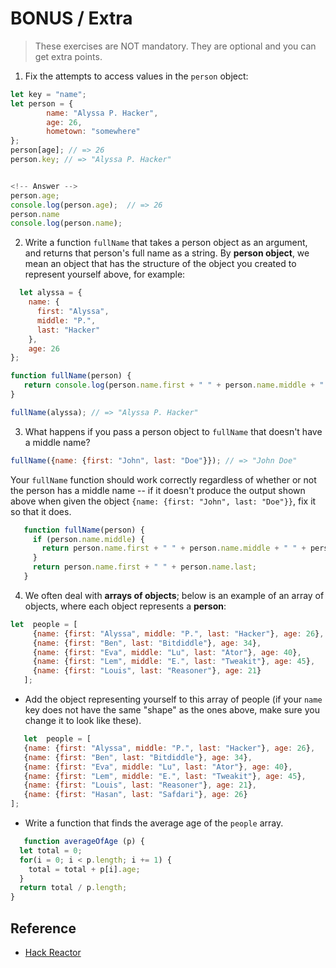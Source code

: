 # BONUS / Extra

> These exercises are NOT mandatory. They are optional and you can get extra points.

1.  Fix the attempts to access values in the `person` object:

```js
let key = "name";
let person = {
        name: "Alyssa P. Hacker",
        age: 26,
        hometown: "somewhere"
};
person[age]; // => 26
person.key; // => "Alyssa P. Hacker"


<!-- Answer -->
person.age;
console.log(person.age);  // => 26
person.name
console.log(person.name);

```

2. Write a function `fullName` that takes a person object as an argument, and
   returns that person's full name as a string. By **person object**, we mean an object that has the structure of the object you created to  represent yourself above, for example:

 ```js
   let alyssa = {
     name: {
       first: "Alyssa",
       middle: "P.",
       last: "Hacker"
     },
     age: 26
};

function fullName(person) {
    return console.log(person.name.first + " " + person.name.middle + " " + person.name.last)
}

fullName(alyssa); // => "Alyssa P. Hacker"
   ```

3. What happens if you pass a person object to `fullName` that doesn't have a
   middle name?


```js
fullName({name: {first: "John", last: "Doe"}}); // => "John Doe"
```

Your `fullName` function should work correctly regardless of whether or not
the person has a middle name -- if it doesn't produce the output shown above
when given the object `{name: {first: "John", last: "Doe"}}`, fix it so that it does.

```js
   function fullName(person) {
     if (person.name.middle) {
       return person.name.first + " " + person.name.middle + " " + person.name.last;
     }
     return person.name.first + " " + person.name.last;
   }
   ```

4. We often deal with **arrays of objects**; below is an example of an array of objects, where each object represents a **person**:

```js
let  people = [
     {name: {first: "Alyssa", middle: "P.", last: "Hacker"}, age: 26},
     {name: {first: "Ben", last: "Bitdiddle"}, age: 34},
     {name: {first: "Eva", middle: "Lu", last: "Ator"}, age: 40},
     {name: {first: "Lem", middle: "E.", last: "Tweakit"}, age: 45},
     {name: {first: "Louis", last: "Reasoner"}, age: 21}
   ];
```

- Add the object representing yourself to this array of people (if your `name` key does not have the same "shape" as the ones above, make sure you  change it to look like these).

```js
   let  people = [
   {name: {first: "Alyssa", middle: "P.", last: "Hacker"}, age: 26},
   {name: {first: "Ben", last: "Bitdiddle"}, age: 34},
   {name: {first: "Eva", middle: "Lu", last: "Ator"}, age: 40},
   {name: {first: "Lem", middle: "E.", last: "Tweakit"}, age: 45},
   {name: {first: "Louis", last: "Reasoner"}, age: 21},
   {name: {first: "Hasan", last: "Safdari"}, age: 26}
];
```
- Write a function that finds the average age of the `people` array.
```js
   function averageOfAge (p) {
  let total = 0;
  for(i = 0; i < p.length; i += 1) {
    total = total + p[i].age;
  }
  return total / p.length;
}
```

## Reference
- [Hack Reactor](https://github.com/hackreactor/javascript_301/tree/master/4-objects)